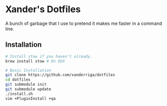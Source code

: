 # Xander's Dotfiles

A bunch of garbage that I use to pretend it makes me faster in a command line.

## Installation

```sh
# Install stow if you haven't already.
brew install stow # On OSX

# Basic Installation
git clone https://github.com/xanderriga/dotfiles
cd dotfiles
git submodule init
git submodule update
./install.sh
vim +PluginInstall +qa
```

